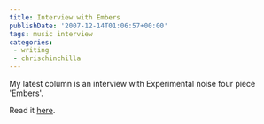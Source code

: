```yaml
---
title: Interview with Embers
publishDate: '2007-12-14T01:06:57+00:00'
tags: music interview
categories:
 - writing
 - chrischinchilla
---
```


My latest column is an interview with Experimental noise four piece 'Embers'.

Read it <a href="https://www.indieoma.com/public_journal.php?d=5737c6ec2e0716f3d8a7a5c4e0de0d9a" target="_new">here</a>.
